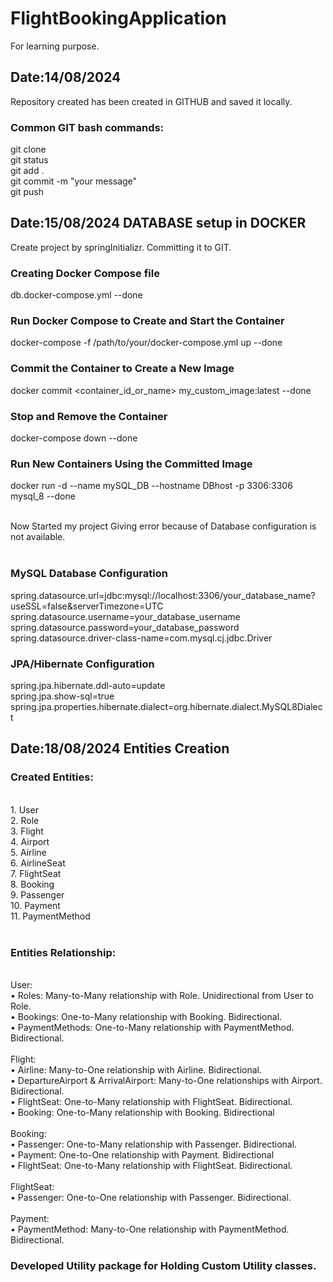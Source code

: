 # FlightBookingApplication
For learning purpose.

## Date:14/08/2024
Repository created has been created in GITHUB and saved it locally. <br />
### Common GIT bash commands:
git clone <repository-url> <br />
git status<br />
git add . <br />
git commit -m "your message" <br />
git push <br />

## Date:15/08/2024 DATABASE setup in DOCKER
Create project by springInitializr. Committing it to GIT.
### Creating Docker Compose file
db.docker-compose.yml  --done
### Run Docker Compose to Create and Start the Container
docker-compose -f /path/to/your/docker-compose.yml up --done
### Commit the Container to Create a New Image 
docker commit <container_id_or_name> my_custom_image:latest      --done 
### Stop and Remove the Container
docker-compose down                                --done 
### Run New Containers Using the Committed Image 
docker run -d --name mySQL_DB  --hostname DBhost -p 3306:3306 mysql_8  --done <br /><br />

Now Started my project Giving error because of Database configuration is not available. <br /><br />

### MySQL Database Configuration</h3> 
spring.datasource.url=jdbc:mysql://localhost:3306/your_database_name?useSSL=false&serverTimezone=UTC <br />
spring.datasource.username=your_database_username <br />
spring.datasource.password=your_database_password <br />
spring.datasource.driver-class-name=com.mysql.cj.jdbc.Driver

### JPA/Hibernate Configuration</h3> 
spring.jpa.hibernate.ddl-auto=update <br />
spring.jpa.show-sql=true <br />
spring.jpa.properties.hibernate.dialect=org.hibernate.dialect.MySQL8Dialect 


## Date:18/08/2024 Entities Creation
### Created Entities:
<br />
1. User<br />
2. Role<br />
3. Flight<br />
4. Airport<br />
5. Airline<br />
6. AirlineSeat<br />
7. FlightSeat<br />
8. Booking<br />
9. Passenger<br />
10. Payment<br />
11. PaymentMethod<br />
<br />

### Entities Relationship:
<br />
User:<br />
    •	Roles: Many-to-Many relationship with Role. Unidirectional from User to Role.<br />
    •	Bookings: One-to-Many relationship with Booking. Bidirectional.<br />
    •	PaymentMethods: One-to-Many relationship with PaymentMethod. Bidirectional.<br />
<br />
Flight:<br />
•	Airline: Many-to-One relationship with Airline. Bidirectional.<br />
•	DepartureAirport & ArrivalAirport: Many-to-One relationships with Airport. Bidirectional.<br />
•	FlightSeat: One-to-Many relationship with FlightSeat. Bidirectional.<br />
•	Booking: One-to-Many relationship with Booking. Bidirectional<br />
<br/>
Booking:<br />
•	Passenger: One-to-Many relationship with Passenger. Bidirectional.<br />
•	Payment: One-to-One relationship with Payment. Bidirectional<br />
•	FlightSeat: One-to-Many relationship with FlightSeat. Bidirectional.<br />
<br/>
FlightSeat:<br />
•	Passenger: One-to-One relationship with Passenger. Bidirectional.<br />
<br/>
Payment:<br />
•	PaymentMethod: Many-to-One relationship with PaymentMethod. Bidirectional.<br />

### Developed Utility package for Holding Custom Utility classes.









